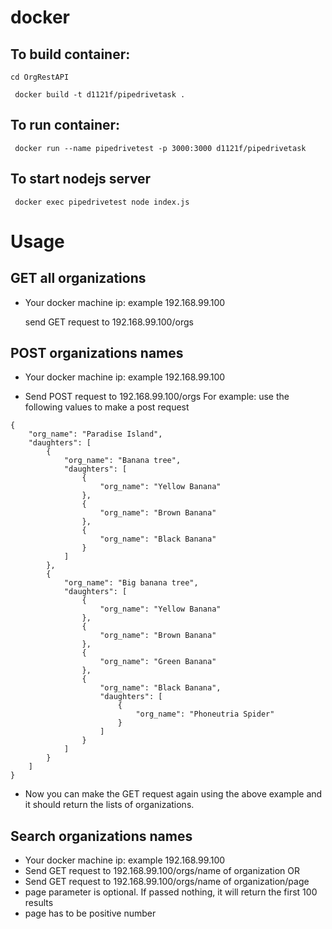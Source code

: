 # docker

## To build  container:
```cd OrgRestAPI```

``` docker build -t d1121f/pipedrivetask .```

## To run  container:
``` docker run --name pipedrivetest -p 3000:3000 d1121f/pipedrivetask```

## To start nodejs server
``` docker exec pipedrivetest node index.js```
# Usage

## GET all organizations
 - Your docker machine ip: example 192.168.99.100
 
	send GET request to 192.168.99.100/orgs
	
## POST organizations names
 - Your docker machine ip: example 192.168.99.100
 
 - Send POST request to 192.168.99.100/orgs
	For example: use the following values to make a post request
```
{
    "org_name": "Paradise Island",
    "daughters": [
        {
            "org_name": "Banana tree",
            "daughters": [
                {
                    "org_name": "Yellow Banana"
                },
                {
                    "org_name": "Brown Banana"
                },
                {
                    "org_name": "Black Banana"
                }
            ]
        },
        {
            "org_name": "Big banana tree",
            "daughters": [
                {
                    "org_name": "Yellow Banana"
                },
                {
                    "org_name": "Brown Banana"
                },
                {
                    "org_name": "Green Banana"
                },
                {
                    "org_name": "Black Banana",
                    "daughters": [
                        {
                            "org_name": "Phoneutria Spider"
                        }
                    ]
                }
            ]
        }
    ]
}
```
 - Now you can make the GET request again using the above example and it should return
 the lists of organizations. 
 
 ## Search organizations names
 - Your docker machine ip: example 192.168.99.100
 - Send GET request to 192.168.99.100/orgs/name of organization
 OR
 - Send GET request to 192.168.99.100/orgs/name of organization/page
 - page parameter is optional. If passed nothing, it will return the first 100 results
 - page has to be positive number
 